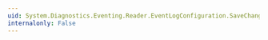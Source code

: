 ```yaml
---
uid: System.Diagnostics.Eventing.Reader.EventLogConfiguration.SaveChanges
internalonly: False
---
```

